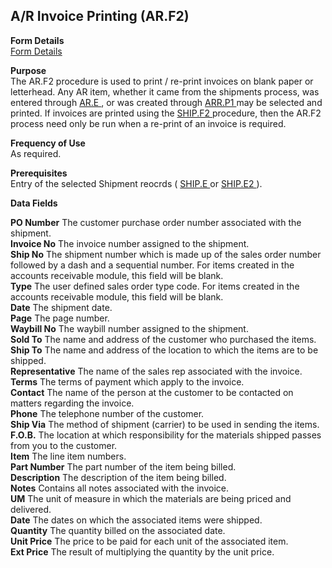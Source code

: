 ##  A/R Invoice Printing (AR.F2)

<PageHeader />

**Form Details**  
[ Form Details ](AR-F2-1/README.md)   

**Purpose**  
The AR.F2 procedure is used to print / re-print invoices on blank paper or letterhead. Any AR item, whether it came from the shipments process, was entered through [ AR.E ](../../../../../../../../rover/AP-OVERVIEW/AP-ENTRY/ACCT-CONTROL/ACCT-CONTROL-3/AR-E) , or was created through [ ARR.P1 ](ARR-P1/README.md) may be selected and printed. If invoices are printed using the [ SHIP.F2 ](SHIP-F2/README.md) procedure, then the AR.F2 process need only be run when a re-print of an invoice is required. 

**Frequency of Use**  
As required.

**Prerequisites**  
Entry of the selected Shipment reocrds ( [ SHIP.E ](../../../../../../../../rover/AP-OVERVIEW/AP-ENTRY/AP-E/AP-E-1/CURRENCY-CONTROL/SO-E/SO-E-4/SHIP-E) or [ SHIP.E2 ](SHIP-E2/README.md) ). 

**Data Fields**

**PO Number** The customer purchase order number associated with the shipment.  
**Invoice No** The invoice number assigned to the shipment.  
**Ship No** The shipment number which is made up of the sales order number
followed by a dash and a sequential number. For items created in the accounts
receivable module, this field will be blank.  
**Type** The user defined sales order type code. For items created in the
accounts receivable module, this field will be blank.  
**Date** The shipment date.  
**Page** The page number.  
**Waybill No** The waybill number assigned to the shipment.  
**Sold To** The name and address of the customer who purchased the items.  
**Ship To** The name and address of the location to which the items are to be
shipped.  
**Representative** The name of the sales rep associated with the invoice.  
**Terms** The terms of payment which apply to the invoice.  
**Contact** The name of the person at the customer to be contacted on matters
regarding the invoice.  
**Phone** The telephone number of the customer.  
**Ship Via** The method of shipment (carrier) to be used in sending the items.  
**F.O.B.** The location at which responsibility for the materials shipped
passes from you to the customer.  
**Item** The line item numbers.  
**Part Number** The part number of the item being billed.  
**Description** The description of the item being billed.  
**Notes** Contains all notes associated with the invoice.  
**UM** The unit of measure in which the materials are being priced and
delivered.  
**Date** The dates on which the associated items were shipped.  
**Quantity** The quantity billed on the associated date.  
**Unit Price** The price to be paid for each unit of the associated item.  
**Ext Price** The result of multiplying the quantity by the unit price.  
  
<badge text= "Version 8.10.57" vertical="middle" />

<PageFooter />
